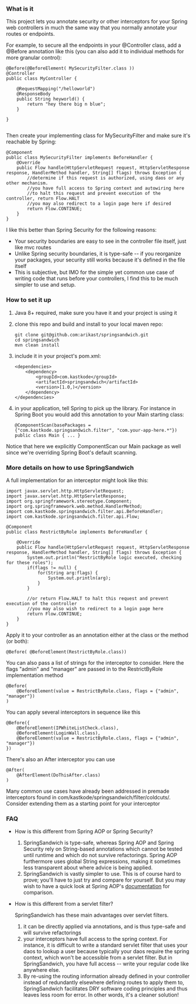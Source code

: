### What is it

This project lets you annotate security or other interceptors for your Spring web controllers in much the same way that you normally annotate your routes or endpoints.  

For example, to secure all the endpoints in your @Controller class, add a @Before annotation like this (you can also add it to individual methods for more granular control):

```
@Before(@BeforeElement( MySecurityFilter.class ))
@Controller
public class MyController { 

    @RequestMapping("/helloworld")
    @ResponseBody
    public String heyworld() {
        return "hey there big n blue";
    }

}
 
```

Then create your implementing class for MySecurityFilter and make sure it's reachable by Spring:

```
@Component
public class MySecurityFilter implements BeforeHandler {
    @Override
    public Flow handle(HttpServletRequest request, HttpServletResponse response, HandlerMethod handler, String[] flags) throws Exception {
        //determine if this request is authorized, using daos or any other mechanism.
        //you have full access to Spring context and autowiring here
        //to halt this request and prevent execution of the controller, return Flow.HALT 
        //you may also redirect to a login page here if desired
        return Flow.CONTINUE;
    }
}
```


I like this better than Spring Security for the following reasons:

- Your security boundaries are easy to see in the controller file itself, just like mvc routes
- Unlike Spring security boundaries, it is type-safe -- if you reorganize your packages, your security still works because it's defined in the file itself
- This is subjective, but IMO for the simple yet common use case of writing code that runs before your controllers, I find this to be much simpler to use and setup.

### How to set it up

1. Java 8+ required, make sure you have it and your project is using it

2. clone this repo and build and install to your local maven repo:

    ```
    git clone git@github.com:arikast/springsandwich.git
    cd springsandwich
    mvn clean install
    ```

3. include it in your project's pom.xml:

    ```
    <dependencies>
        <dependency>
            <groupId>com.kastkode</groupId>
            <artifactId>springsandwich</artifactId>
            <version>[1.0,)</version>
        </dependency>
    </dependencies>
    ```

4. in your application, tell Spring to pick up the library. For instance in Spring Boot you would add this annotation to your Main starting class:

    ```
    @ComponentScan(basePackages = {"com.kastkode.springsandwich.filter", "com.your-app-here.*"})
    public class Main { ... }
    ```

Notice that here we explicitly ComponentScan our Main package as well since we're overriding Spring Boot's default scanning.


### More details on how to use SpringSandwich

A full implementation for an interceptor might look like this:
    
```
import javax.servlet.http.HttpServletRequest;
import javax.servlet.http.HttpServletResponse;
import org.springframework.stereotype.Component;
import org.springframework.web.method.HandlerMethod;
import com.kastkode.springsandwich.filter.api.BeforeHandler;
import com.kastkode.springsandwich.filter.api.Flow;

@Component
public class RestrictByRole implements BeforeHandler {

    @Override
    public Flow handle(HttpServletRequest request, HttpServletResponse response, HandlerMethod handler, String[] flags) throws Exception {
        System.out.println("RestrictByRole logic executed, checking for these roles");
        if(flags != null) {
            for(String arg:flags) {
                System.out.println(arg);
            }
        }

        //or return Flow.HALT to halt this request and prevent execution of the controller
        //you may also wish to redirect to a login page here
        return Flow.CONTINUE;
    }
}
```

Apply it to your controller as an annotation either at the class or the method (or both):

```
@Before( @BeforeElement(RestrictByRole.class))
```

You can also pass a list of strings for the interceptor to consider.  Here the flags "admin" and "manager" are passed in to the RestrictByRole implementation method

```
@Before(
    @BeforeElement(value = RestrictByRole.class, flags = {"admin", "manager"})
)
```


You can apply several interceptors in sequence like this

```
@Before({
    @BeforeElement(IPWhiteListCheck.class),
    @BeforeElement(LoginWall.class),
    @BeforeElement(value = RestrictByRole.class, flags = {"admin", "manager"})
})
```

There's also an After interceptor you can use

```
@After(
    @AfterElement(DoThisAfter.class)
)
```

Many common use cases have already been addressed in premade interceptors found in com/kastkode/springsandwich/filter/coldcuts/.  Consider extending them as a starting point for your interceptor


### FAQ

- How is this different from Spring AOP or Spring Security?

    1. SpringSandwich is type-safe, whereas Spring AOP and Spring Security rely on String-based annotations which cannot be tested until runtime and which do not survive refactorings.  Spring AOP furthermore uses global String expressions, making it sometimes less transparent about where advice is being applied.
    2. SpringSandwich is vastly simpler to use. This is of course hard to prove; you'll have to just try and compare for yourself.  But you may wish to have a quick look at Spring AOP's [documentation](https://docs.spring.io/spring/docs/current/spring-framework-reference/html/aop.html "Spring AOP") for comparison.

- How is this different from a servlet filter?

    SpringSandwich has these main advantages over servlet filters. 
    1. it can be directly applied via annotations, and is thus type-safe and will survive refactorings
    2. your interceptors have full access to the spring context.  For instance, it is difficult to write a standard servlet filter that uses your daos to lookup a user because typically your daos require the spring context, which won't be accessible from a servlet filter.  But in SpringSandwich, you have full access -- write your regular code like anywhere else.
    3. By re-using the routing information already defined in your controller instead of redundantly elsewhere defining routes to apply them to, SpringSandwich facilitates DRY software coding principles and thus leaves less room for error.  In other words, it's a cleaner solution!



